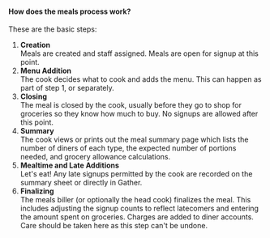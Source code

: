 #### How does the meals process work?

These are the basic steps:

1. **Creation**<br/>Meals are created and staff assigned. Meals are open for signup at this point.
2. **Menu Addition**<br/>The cook decides what to cook and adds the menu. This can happen as part of step 1, or separately.
3. **Closing**<br/>The meal is closed by the cook, usually before they go to shop for groceries so they know how much to buy. No signups are allowed after this point.
4. **Summary**<br/>The cook views or prints out the meal summary page which lists the number of diners of each type, the expected number of portions needed, and grocery allowance calculations.
5. **Mealtime and Late Additions**<br/>Let's eat! Any late signups permitted by the cook are recorded on the summary sheet or directly in Gather.
6. **Finalizing**<br/>The meals biller (or optionally the head cook) finalizes the meal. This includes adjusting the signup counts to reflect latecomers and entering the amount spent on groceries. Charges are added to diner accounts. Care should be taken here as this step can't be undone.
